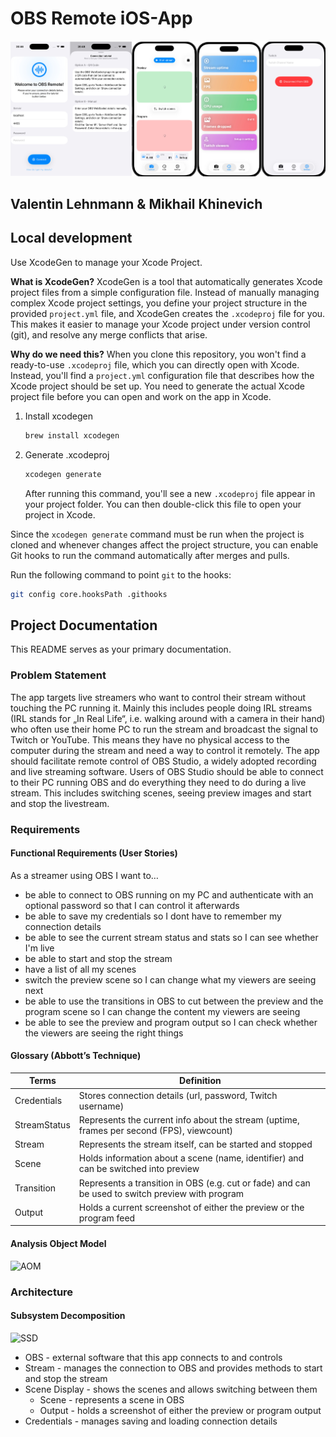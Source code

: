# OBS Remote iOS-App
![iOS-App](OBSRemote.jpg)
## Valentin Lehnmann & Mikhail Khinevich

## Local development
Use XcodeGen to manage your Xcode Project.

**What is XcodeGen?** XcodeGen is a tool that automatically generates Xcode project files from a simple configuration file. Instead of manually managing complex Xcode project settings, you define your project structure in the provided `project.yml` file, and XcodeGen creates the `.xcodeproj` file for you. This makes it easier to manage your Xcode project under version control (git), and resolve any merge conflicts that arise.

**Why do we need this?** When you clone this repository, you won't find a ready-to-use `.xcodeproj` file, which you can directly open with Xcode. Instead, you'll find a `project.yml` configuration file that describes how the Xcode project should be set up. You need to generate the actual Xcode project file before you can open and work on the app in Xcode.

1. Install xcodegen
    ```bash
    brew install xcodegen
    ```
2. Generate .xcodeproj
    ```bash
    xcodegen generate
    ```
    
    After running this command, you'll see a new `.xcodeproj` file appear in your project folder. You can then double-click this file to open your project in Xcode.

Since the `xcodegen generate` command must be run when the project is cloned and whenever changes affect the project structure, you can enable Git hooks to run the command automatically after merges and pulls.

Run the following command to point `git` to the hooks:
```bash
git config core.hooksPath .githooks
```

## Project Documentation

This README serves as your primary documentation. 

### Problem Statement

The app targets live streamers who want to control their stream without touching the PC running it. Mainly this includes people doing IRL streams (IRL stands for „In Real Life“, i.e. walking around with a camera in their hand) who often use their home PC to run the stream and broadcast the signal to Twitch or YouTube. This means they have no physical access to the computer during the stream and need a way to control it remotely.
The app should facilitate remote control of OBS Studio, a widely adopted recording and live streaming software. Users of OBS Studio should be able to connect to their PC running OBS and do everything they need to do during a live stream. This includes switching scenes, seeing preview images and start and stop the livestream.

### Requirements

#### Functional Requirements (User Stories)

As a streamer using OBS I want to…
- be able to connect to OBS running on my PC and authenticate with an optional password so that I can control it afterwards
- be able to save my credentials so I dont have to remember my connection details
- be able to see the current stream status and stats so I can see whether I'm live
- be able to start and stop the stream
- have a list of all my scenes
- switch the preview scene so I can change what my viewers are seeing next
- be able to use the transitions in OBS to cut between the preview and the program scene so I can change the content my viewers are seeing
- be able to see the preview and program output so I can check whether the viewers are seeing the right things

#### Glossary (Abbott’s Technique)

| Terms    | Definition      |
| ------------- | ------------- |
| Credentials | Stores connection details (url, password, Twitch username) |
| StreamStatus | Represents the current info about the stream (uptime, frames per second (FPS), viewcount) |
| Stream | Represents the stream itself, can be started and stopped |
| Scene | Holds information about a scene (name, identifier) and can be switched into preview |
| Transition | Represents a transition in OBS (e.g. cut or fade) and can be used to switch preview with program |
| Output | Holds a current screenshot of either the preview or the program feed |

#### Analysis Object Model

![AOM](/assets/aom.png)

### Architecture

#### Subsystem Decomposition

![SSD](/assets/ssd.png)

- OBS - external software that this app connects to and controls
- Stream - manages the connection to OBS and provides methods to start and stop the stream
- Scene Display - shows the scenes and allows switching between them
    - Scene - represents a scene in OBS
    - Output - holds a screenshot of either the preview or program output
- Credentials - manages saving and loading connection details

